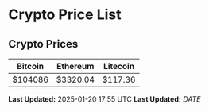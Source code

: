 # Crypto Price List

## Crypto Prices
| Bitcoin | Ethereum | Litecoin |
| ------- | -------- | -------- |
| $104086 | $3320.04 | $117.36 |
**Last Updated:** 2025-01-20 17:55 UTC
**Last Updated:** $DATE$
